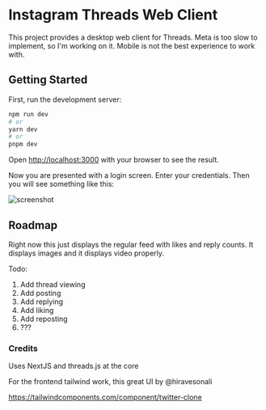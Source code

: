 # Instagram Threads Web Client

This project provides a desktop web client for Threads. Meta is too slow to implement, so I'm working on it. Mobile is not the best experience to work with.

## Getting Started

First, run the development server:

```bash
npm run dev
# or
yarn dev
# or
pnpm dev
```

Open [http://localhost:3000](http://localhost:3000) with your browser to see the result.

Now you are presented with a login screen. Enter your credentials. Then you will see something like this:

![screenshot](https://user-images.githubusercontent.com/2539092/252205654-8ed5948f-c3e1-4eae-a8a7-8f301c0cc6a6.png)

## Roadmap

Right now this just displays the regular feed with likes and reply counts. It displays images and it displays video properly.

Todo:

1. Add thread viewing
2. Add posting
3. Add replying
4. Add liking
5. Add reposting
6. ???

### Credits

Uses NextJS and threads.js at the core

For the frontend tailwind work, this great UI by @hiravesonali

https://tailwindcomponents.com/component/twitter-clone